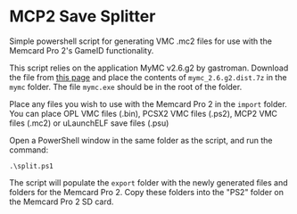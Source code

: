 # MCP2 Save Splitter
Simple powershell script for generating VMC .mc2 files for use with the Memcard Pro 2's GameID functionality.

This script relies on the application MyMC v2.6.g2 by gastroman. Download the file from [this page](https://sourceforge.net/projects/mymc-opl/files/) and place the contents of `mymc_2.6.g2.dist.7z` in the `mymc` folder. The file `mymc.exe` should be in the root of the folder.

Place any files you wish to use with the Memcard Pro 2 in the `import` folder. You can place OPL VMC files (.bin), PCSX2 VMC files (.ps2), MCP2 VMC files (.mc2) or uLaunchELF save files (.psu)

Open a PowerShell window in the same folder as the script, and run the command:

    .\split.ps1

The script will populate the `export` folder with the newly generated files and folders for the Memcard Pro 2. Copy these folders into the "PS2" folder on the Memcard Pro 2 SD card.